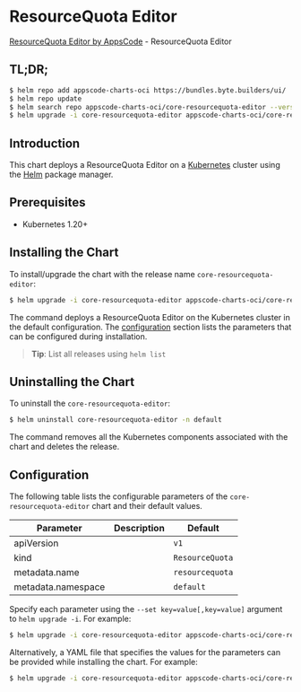 # ResourceQuota Editor

[ResourceQuota Editor by AppsCode](https://byte.builders) - ResourceQuota Editor

## TL;DR;

```bash
$ helm repo add appscode-charts-oci https://bundles.byte.builders/ui/
$ helm repo update
$ helm search repo appscode-charts-oci/core-resourcequota-editor --version=v0.4.21
$ helm upgrade -i core-resourcequota-editor appscode-charts-oci/core-resourcequota-editor -n default --create-namespace --version=v0.4.21
```

## Introduction

This chart deploys a ResourceQuota Editor on a [Kubernetes](http://kubernetes.io) cluster using the [Helm](https://helm.sh) package manager.

## Prerequisites

- Kubernetes 1.20+

## Installing the Chart

To install/upgrade the chart with the release name `core-resourcequota-editor`:

```bash
$ helm upgrade -i core-resourcequota-editor appscode-charts-oci/core-resourcequota-editor -n default --create-namespace --version=v0.4.21
```

The command deploys a ResourceQuota Editor on the Kubernetes cluster in the default configuration. The [configuration](#configuration) section lists the parameters that can be configured during installation.

> **Tip**: List all releases using `helm list`

## Uninstalling the Chart

To uninstall the `core-resourcequota-editor`:

```bash
$ helm uninstall core-resourcequota-editor -n default
```

The command removes all the Kubernetes components associated with the chart and deletes the release.

## Configuration

The following table lists the configurable parameters of the `core-resourcequota-editor` chart and their default values.

|     Parameter      | Description |          Default           |
|--------------------|-------------|----------------------------|
| apiVersion         |             | <code>v1</code>            |
| kind               |             | <code>ResourceQuota</code> |
| metadata.name      |             | <code>resourcequota</code> |
| metadata.namespace |             | <code>default</code>       |


Specify each parameter using the `--set key=value[,key=value]` argument to `helm upgrade -i`. For example:

```bash
$ helm upgrade -i core-resourcequota-editor appscode-charts-oci/core-resourcequota-editor -n default --create-namespace --version=v0.4.21 --set apiVersion=v1
```

Alternatively, a YAML file that specifies the values for the parameters can be provided while
installing the chart. For example:

```bash
$ helm upgrade -i core-resourcequota-editor appscode-charts-oci/core-resourcequota-editor -n default --create-namespace --version=v0.4.21 --values values.yaml
```
